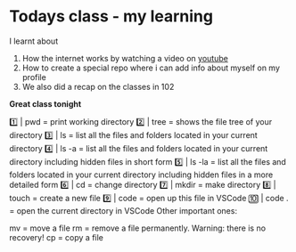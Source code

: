 
# Todays class  - my learning

I learnt about 

1. How the internet works by watching a video on [youtube](https://www.youtube.com/watch?v=x3c1ih2NJEg)
2. How to create a special repo where i can add info about myself on my profile
3. We also did a recap on the classes in 102

**Great class tonight**

1️⃣ | pwd = print working directory
2️⃣ | tree = shows the file tree of your directory
3️⃣ | ls = list all the files and folders located in your current directory
4️⃣ | ls -a = list all the files and folders located in your current directory including hidden files in short form
5️⃣ | ls -la = list all the files and folders located in your current directory including hidden files in a more detailed form
6️⃣ | cd = change directory
7️⃣ | mkdir = make directory
8️⃣ | touch = create a new file
9️⃣ | code = open up this file in VSCode
🔟 | code . = open the current directory in VSCode
Other important ones:

mv = move a file
rm = remove a file permanently. Warning: there is no recovery!
cp = copy a file
